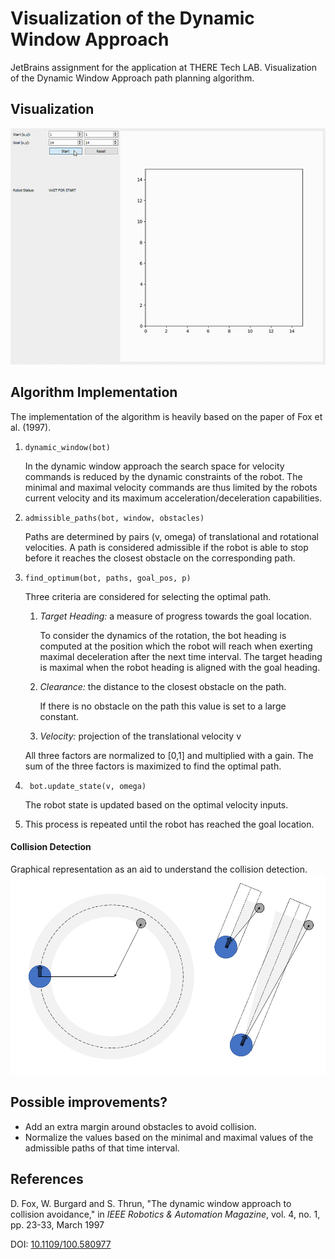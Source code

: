 # Visualization of the Dynamic Window Approach
JetBrains assignment for the application at THERE Tech LAB. 
Visualization of the Dynamic Window Approach path planning algorithm. 

## Visualization
![Visualization Example](viz_example.gif)


## Algorithm Implementation
The implementation of the algorithm is heavily based on the paper of Fox et al. (1997). 

1. ```dynamic_window(bot)```
    
    In the dynamic window approach the search space for velocity commands is reduced 
by the dynamic constraints of the robot. The minimal and maximal velocity commands are 
thus limited by the robots current velocity and its maximum acceleration/deceleration capabilities. 

2. ```admissible_paths(bot, window, obstacles)```

    Paths are determined by pairs (v, omega) of translational and rotational velocities. 
    A path is considered admissible if the robot is able to stop before it reaches the closest
    obstacle on the corresponding path. 
    
3. ```find_optimum(bot, paths, goal_pos, p)```

    Three criteria are considered for selecting the optimal path. 
    
    1. _Target Heading:_ a measure of progress towards the goal location.
     
        To consider the dynamics of the rotation, the bot heading is computed at the position which the robot 
        will reach when exerting maximal deceleration after the next time interval. 
        The target heading is maximal when the robot heading is aligned with the goal heading. 
        
    2. _Clearance:_ the distance to the closest obstacle on the path.
    
        If there is no obstacle on the path this value is set to a large constant. 
        
    3. _Velocity:_ projection of the translational velocity v
    
    All three factors are normalized to [0,1] and multiplied with a gain. 
    The sum of the three factors is maximized to find the optimal path. 
    
 1. ``` bot.update_state(v, omega)```
 
    The robot state is updated based on the optimal velocity inputs. 
 
 1. This process is repeated until the robot has reached the goal location. 
  

#### Collision Detection
Graphical representation as an aid to understand the collision detection. 
![Collision Detection](collision_detection.png)

## Possible improvements?
- Add an extra margin around obstacles to avoid collision. 
- Normalize the values based on the minimal and maximal values of the admissible paths of that time interval.




## References
D. Fox, W. Burgard and S. Thrun, "The dynamic window approach to collision avoidance," 
in _IEEE Robotics & Automation Magazine_, vol. 4, no. 1, pp. 23-33, March 1997

DOI: [10.1109/100.580977](https://ieeexplore.ieee.org/document/580977)